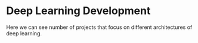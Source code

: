 # Deep Learning Development

Here we can see number of projects that focus on different architectures of deep learning.

